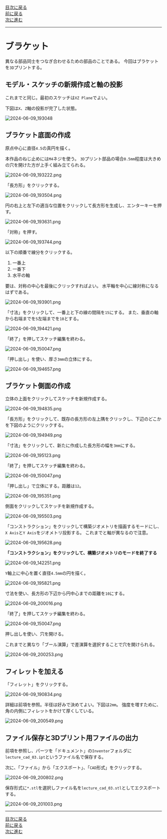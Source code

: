 [目次に戻る](./README.md)  
[前に戻る](./02.md)  
[次に進む](./04.md)

---

# ブラケット

異なる部品同士をつなぎ合わせるための部品のことである。
今回はブラケットを`3D`プリントする。

## モデル・スケッチの新規作成と軸の投影

これまでと同じ。最初のスケッチは`XZ Plane`でよい。

下図は`X`、`Z`軸の投影が完了した状態。

![2024-06-09_193048](./images/2024-06-09_193048.png)

## ブラケット底面の作成

原点中心に直径`4.5`の真円を描く。

本作品のねじ止めには`M4`ネジを使う。
`3D`プリント部品の場合`0.5mm`程度は大きめの穴を開けた方が上手く組み立てられる。

![2024-06-09_193222.png](./images/2024-06-09_193222.png)

「長方形」をクリックする。

![2024-06-09_193504.png](./images/2024-06-09_193504.png)

円の右上と左下の適当な位置をクリックして長方形を生成し、エンターキーを押す。

![2024-06-09_193631.png](./images/2024-06-09_193631.png)

「対称」を押す。

![2024-06-09_193744.png](./images/2024-06-09_193744.png)

以下の順番で線分をクリックする。

1. 一番上
2. 一番下
3. 水平の軸

要は、対称の中心を最後にクリックすればよい。
水平軸を中心に線対称になるはずである。

![2024-06-09_193901.png](./images/2024-06-09_193901.png)

「寸法」をクリックして、一番上と下の線の間隔を`15`にする。
また、垂直の軸から右端までを`5`左端までを`10`とする。

![2024-06-09_194421.png](./images/2024-06-09_194421.png)

「終了」を押してスケッチ編集を終わる。

![2024-06-09_150047.png](./images/2024-06-09_150047.png)

「押し出し」を使い、厚さ`3mm`の立体にする。

![2024-06-09_194657.png](./images/2024-06-09_194657.png)

## ブラケット側面の作成

立体の上面をクリックしてスケッチを新規作成する。

![2024-06-09_194835.png](./images/2024-06-09_194835.png)

「長方形」をクリックして、既存の長方形の左上隅をクリックし、下辺のどこかを下図のようにクリックする。

![2024-06-09_194949.png](./images/2024-06-09_194949.png)

「寸法」をクリックして、新たに作成した長方形の幅を`3mm`にする。

![2024-06-09_195123.png](./images/2024-06-09_195123.png)

「終了」を押してスケッチ編集を終わる。

![2024-06-09_150047.png](./images/2024-06-09_150047.png)

「押し出し」で立体にする。距離は`12`。

![2024-06-09_195351.png](./images/2024-06-09_195351.png)

側面をクリックしてスケッチを新規作成する。

![2024-06-09_195503.png](./images/2024-06-09_195503.png)

「コンストラクション」をクリックして構築ジオメトリを描画するモードにし、`X Axis`と`Y Axis`をジオメトリ投影する。
これまでと軸が異なるので注意。

![2024-06-09_195628.png](./images/2024-06-09_195628.png)

**「コンストラクション」をクリックして、構築ジオメトリのモードを終了する**

![2024-06-09_142251.png](./images/2024-06-09_142251.png)

`Y`軸上に中心を置く直径`4.5mm`の円を描く。

![2024-06-09_195821.png](./images/2024-06-09_195821.png)

寸法を使い、長方形の下辺から円中心までの距離を`10`にする。

![2024-06-09_200016.png](./images/2024-06-09_200016.png)

「終了」を押してスケッチ編集を終わる。

![2024-06-09_150047.png](./images/2024-06-09_150047.png)

押し出しを使い、穴を開ける。

これまでと異なり「ブール演算」で差演算を選択することで穴を開けられる。

![2024-06-09_200253.png](./images/2024-06-09_200253.png)

## フィレットを加える

「フィレット」をクリックする。

![2024-06-09_190834.png](./images/2024-06-09_190834.png)

詳細は前項を参照。半径は好みで決めてよい。下図は`2mm`。
強度を増すために、角の内側にフィレットをかけて厚くしている。

![2024-06-09_200549.png](./images/2024-06-09_200549.png)

## ファイル保存と3Dプリント用ファイルの出力

前項を参照し、パーツを「ドキュメント」の`Inventor`フォルダに`lecture_cad_03.ipt`というファイル名で保存する。

次に、「ファイル」から「エクスポート」、「`CAD`形式」をクリックする。

![2024-06-09_200802.png](./images/2024-06-09_200802.png)

保存形式に`*.stl`を選択しファイル名を`lecture_cad_03.stl`としてエクスポートする。

![2024-06-09_201003.png](./images/2024-06-09_201003.png)

---

[目次に戻る](./README.md)  
[前に戻る](./02.md)  
[次に進む](./04.md)

